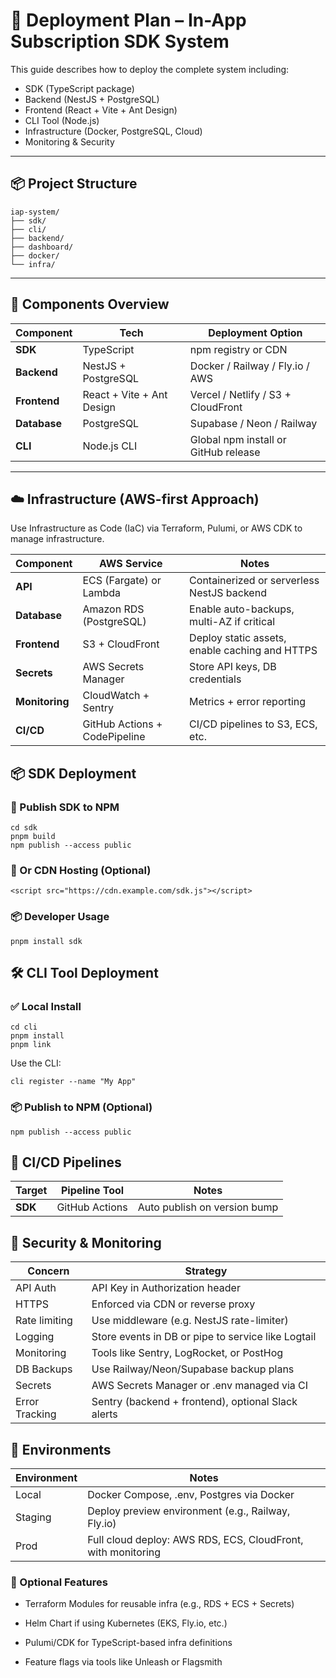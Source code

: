 # 🚀 Deployment Plan – In-App Subscription SDK System

This guide describes how to deploy the complete system including:

- SDK (TypeScript package)
- Backend (NestJS + PostgreSQL)
- Frontend (React + Vite + Ant Design)
- CLI Tool (Node.js)
- Infrastructure (Docker, PostgreSQL, Cloud)
- Monitoring & Security

---

## 📦 Project Structure

```
iap-system/
├── sdk/
├── cli/
├── backend/
├── dashboard/
├── docker/
└── infra/
```

---

## 🧩 Components Overview

| Component    | Tech                      | Deployment Option                    |
| ------------ | ------------------------- | ------------------------------------ |
| **SDK**      | TypeScript                | npm registry or CDN                  |
| **Backend**  | NestJS + PostgreSQL       | Docker / Railway / Fly.io / AWS      |
| **Frontend** | React + Vite + Ant Design | Vercel / Netlify / S3 + CloudFront   |
| **Database** | PostgreSQL                | Supabase / Neon / Railway            |
| **CLI**      | Node.js CLI               | Global npm install or GitHub release |

---

## ☁️ Infrastructure (AWS-first Approach)

Use Infrastructure as Code (IaC) via Terraform, Pulumi, or AWS CDK to manage infrastructure.

| Component      | AWS Service                   | Notes                                          |
| -------------- | ----------------------------- | ---------------------------------------------- |
| **API**        | ECS (Fargate) or Lambda       | Containerized or serverless NestJS backend     |
| **Database**   | Amazon RDS (PostgreSQL)       | Enable auto-backups, multi-AZ if critical      |
| **Frontend**   | S3 + CloudFront               | Deploy static assets, enable caching and HTTPS |
| **Secrets**    | AWS Secrets Manager           | Store API keys, DB credentials                 |
| **Monitoring** | CloudWatch + Sentry           | Metrics + error reporting                      |
| **CI/CD**      | GitHub Actions + CodePipeline | CI/CD pipelines to S3, ECS, etc.               |

## 📦 SDK Deployment

### 🚀 Publish SDK to NPM

```
cd sdk
pnpm build
npm publish --access public
```

### 🔽 Or CDN Hosting (Optional)

```
<script src="https://cdn.example.com/sdk.js"></script>
```

### 📦 Developer Usage

```
pnpm install sdk
```

## 🛠 CLI Tool Deployment

### ✅ Local Install

```
cd cli
pnpm install
pnpm link
```

Use the CLI:

```
cli register --name "My App"
```

### 📦 Publish to NPM (Optional)

```
npm publish --access public
```

## 🧪 CI/CD Pipelines

| Target  | Pipeline Tool  | Notes                        |
| ------- | -------------- | ---------------------------- |
| **SDK** | GitHub Actions | Auto publish on version bump |

## 🔐 Security & Monitoring

| Concern        | Strategy                                           |
| -------------- | -------------------------------------------------- |
| API Auth       | API Key in Authorization header                    |
| HTTPS          | Enforced via CDN or reverse proxy                  |
| Rate limiting  | Use middleware (e.g. NestJS rate-limiter)          |
| Logging        | Store events in DB or pipe to service like Logtail |
| Monitoring     | Tools like Sentry, LogRocket, or PostHog           |
| DB Backups     | Use Railway/Neon/Supabase backup plans             |
| Secrets        | AWS Secrets Manager or .env managed via CI         |
| Error Tracking | Sentry (backend + frontend), optional Slack alerts |

## 🚦 Environments

| Environment | Notes                                                        |
| ----------- | ------------------------------------------------------------ |
| Local       | Docker Compose, .env, Postgres via Docker                    |
| Staging     | Deploy preview environment (e.g., Railway, Fly.io)           |
| Prod        | Full cloud deploy: AWS RDS, ECS, CloudFront, with monitoring |

### 🧱 Optional Features

- Terraform Modules for reusable infra (e.g., RDS + ECS + Secrets)

- Helm Chart if using Kubernetes (EKS, Fly.io, etc.)

- Pulumi/CDK for TypeScript-based infra definitions

- Feature flags via tools like Unleash or Flagsmith
